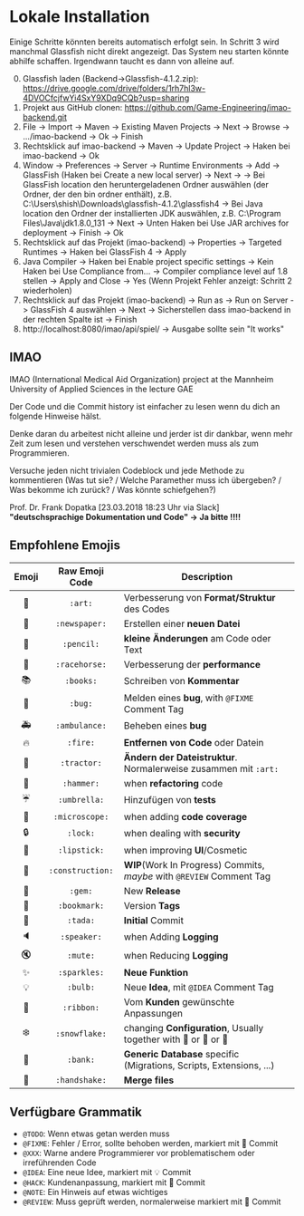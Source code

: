 ﻿# Lokale Installation
Einige Schritte könnten bereits automatisch erfolgt sein. In Schritt 3 wird manchmal Glassfish nicht direkt angezeigt. Das System neu starten könnte abhilfe schaffen. Irgendwann taucht es dann von alleine auf. 

0. Glassfish laden (Backend->Glassfish-4.1.2.zip): https://drive.google.com/drive/folders/1rh7hl3w-4DVOCfcjfwYi4SxY9XDq9CQb?usp=sharing
0. Projekt aus GitHub clonen: https://github.com/Game-Engineering/imao-backend.git
1. File -> Import -> Maven -> Existing Maven Projects -> Next -> Browse -> .../imao-backend -> Ok -> Finish
2. Rechtsklick auf imao-backend -> Maven -> Update Project -> Haken bei imao-backend -> Ok
3. Window -> Preferences -> Server -> Runtime Environments -> Add -> GlassFish (Haken bei Create a new local server) -> Next ->
  -> Bei GlassFish location den heruntergeladenen Ordner auswählen (der Ordner, der den bin ordner enthält), z.B. C:\Users\shish\Downloads\glassfish-4.1.2\glassfish4
  -> Bei Java location den Ordner der installierten JDK auswählen, z.B. C:\Program Files\Java\jdk1.8.0_131
  -> Next -> Unten Haken bei Use JAR archives for deployment -> Finish -> Ok
4. Rechtsklick auf das Projekt (imao-backend) -> Properties -> Targeted Runtimes -> Haken bei GlassFish 4 -> Apply
5. Java Compiler -> Haken bei Enable project specific settings -> Kein Haken bei Use Compliance from... -> Compiler compliance level auf 1.8 stellen -> Apply and Close -> Yes (Wenn Projekt Fehler anzeigt: Schritt 2 wiederholen)
6. Rechtsklick auf das Projekt (imao-backend) -> Run as -> Run on Server -> GlassFish 4 auswählen -> Next -> Sicherstellen dass imao-backend in der rechten Spalte ist -> Finish
7. http://localhost:8080/imao/api/spiel/
  -> Ausgabe sollte sein "It works"


## IMAO

IMAO (International Medical Aid Organization) project at the Mannheim University of Applied Sciences in the lecture GAE

Der Code und die Commit history ist einfacher zu lesen wenn du dich an folgende Hinweise hälst.

Denke daran du arbeitest nicht alleine und jerder ist dir dankbar, wenn mehr Zeit zum lesen und verstehen verschwendet werden muss als zum Programmieren.

Versuche jeden nicht trivialen Codeblock und jede Methode zu kommentieren (Was tut sie? / Welche Paramether muss ich übergeben? / Was bekomme ich zurück? / Was könnte schiefgehen?)

Prof. Dr. Frank Dopatka [23.03.2018 18:23 Uhr via Slack]
**"deutschsprachige Dokumentation und Code" -> Ja bitte !!!!**


## Empfohlene Emojis

| Emoji | Raw Emoji Code | Description |
|:---:|:---:|---|
| 🎨 | `:art:` | Verbesserung von **Format/Struktur** des Codes |
| 📰 | `:newspaper:` | Erstellen einer **neuen Datei** |
| 📝 | `:pencil:` | **kleine Änderungen** am Code oder Text |
| 🐎 | `:racehorse:` | Verbesserung der **performance** |
| 📚 | `:books:` | Schreiben von **Kommentar** |
| 🐛 | `:bug:` | Melden eines **bug**, with `@FIXME` Comment Tag |
| 🚑 | `:ambulance:` | Beheben eines **bug** |
| 🔥 | `:fire:` | **Entfernen von Code** oder Datein |
| 🚜 | `:tractor:` | **Ändern der Dateistruktur**. Normalerweise zusammen mit `:art:` |
| :hammer: | `:hammer:` | when **refactoring** code |
| :umbrella: | `:umbrella:` | Hinzufügen von **tests** |
| :microscope: | `:microscope:` | when adding **code coverage** |
| :lock: | `:lock:` | when dealing with **security** |
| 💄 | `:lipstick:` | when improving **UI**/Cosmetic |
| 🚧 | `:construction:` | **WIP**(Work In Progress) Commits, _maybe_ with `@REVIEW` Comment Tag |
| 💎 | `:gem:` | New **Release** |
| :bookmark: | `:bookmark:` | Version **Tags** |
| 🎉 | `:tada:` | **Initial** Commit |
| :speaker: | `:speaker:` | when Adding **Logging** |
| :mute: | `:mute:` | when Reducing **Logging** |
| ✨ | `:sparkles:` | **Neue Funktion** |
| :bulb: | `:bulb:` | Neue **Idea**, mit `@IDEA` Comment Tag |
| :ribbon: | `:ribbon:`| Vom **Kunden** gewünschte Anpassungen |
| :snowflake: | `:snowflake:` | changing **Configuration**, Usually together with :penguin: or :ribbon: or :rocket: |
| :bank: | `:bank:` | **Generic Database** specific (Migrations, Scripts, Extensions, ...) |
| 🤝 | `:handshake:` | **Merge files** |



## Verfügbare Grammatik

- `@TODO`: Wenn etwas getan werden muss
- `@FIXME`: Fehler / Error, sollte behoben werden, markiert mit 🐛 Commit
- `@XXX`: Warne andere Programmierer vor problematischem oder irreführenden Code
- `@IDEA`: Eine neue Idee, markiert mit 💡 Commit
- `@HACK`: Kundenanpassung, markiert mit 🎀 Commit
- `@NOTE`: Ein Hinweis auf etwas wichtiges
- `@REVIEW`: Muss geprüft werden, normalerweise markiert mit 🚧 Commit
